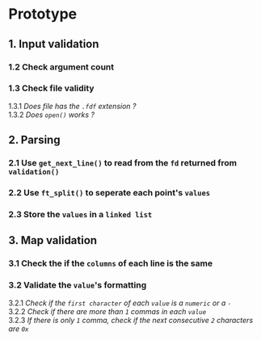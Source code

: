 # **Prototype**

## **1. Input validation**
### 1.2 Check argument count
### 1.3 Check file validity
1.3.1 *Does file has the `.fdf` extension ?*\
1.3.2 *Does `open()` works ?*

## **2. Parsing**
### 2.1 Use `get_next_line()` to read from the `fd` returned from `validation()`
### 2.2 Use `ft_split()` to seperate each point's `values`
### 2.3 Store the `values` in a `linked list`

## **3. Map validation**
### 3.1 Check the if the `columns` of each line is the same
### 3.2 Validate the `value`'s formatting
3.2.1 *Check if the `first character` of each `value` is a `numeric` or a `-`*\
3.2.2 *Check if there are more than `1` commas in each `value`*\
3.2.3 *If there is only `1` comma, check if the next consecutive `2` characters are `0x`*